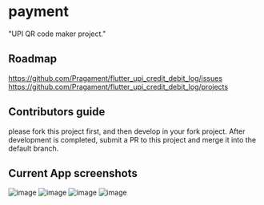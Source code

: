 # payment

"UPI QR code maker project."

## Roadmap
https://github.com/Pragament/flutter_upi_credit_debit_log/issues
https://github.com/Pragament/flutter_upi_credit_debit_log/projects

## Contributors guide
please fork this project first, and then develop in your fork project. After
development is completed, submit a PR to this project and merge it into the default branch.

## Current App screenshots
![image](https://github.com/user-attachments/assets/0d0531f0-77ae-4186-aa37-92c815006acd)
![image](https://github.com/user-attachments/assets/3a86a99c-7d72-43de-b3a1-ebf9fed939ce)
![image](https://github.com/user-attachments/assets/71ba4b99-5c99-4759-9447-7698bb18a723)
![image](https://github.com/user-attachments/assets/c92b296d-06b9-4f9a-affc-910560c000a8)

